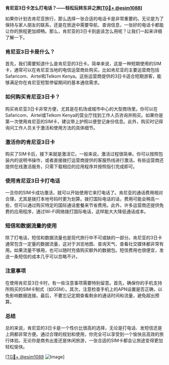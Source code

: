 **肯尼亚3日卡怎么打电话？——轻松玩转东非之旅[[TG💪+ @esim1088](https://t.me/s/esim1088)]**

如果你计划去肯尼亚旅行，那么选择一张合适的电话卡是非常重要的。无论是为了保持与家人朋友的联系，还是在旅途中需要导航、查询信息，一张好的电话卡都能让你的旅程更加顺畅。那么，肯尼亚的3日卡到底该怎么用呢？让我们一起来详细了解一下。

### 肯尼亚3日卡是什么？

首先，我们需要知道什么是肯尼亚的3日卡。简单来说，这是一种短期使用的SIM卡，通常可以在肯尼亚当地的电信运营商处购买。比如肯尼亚的主要运营商包括Safaricom、Airtel和Telkom Kenya。这些运营商提供的3日卡适合短期游客，能够满足你在肯尼亚短暂停留期间的基本通信需求。

### 如何购买肯尼亚3日卡？

购买肯尼亚3日卡非常方便，尤其是在机场或城市中心的大型商场里。你可以在Safaricom、Airtel或Telkom Kenya的营业厅找到工作人员咨询并购买。如果你是第一次使用肯尼亚的SIM卡，建议带上护照以便登记身份信息。此外，购买时记得询问工作人员关于激活和使用方法的具体细节。

### 激活你的肯尼亚3日卡

购买了SIM卡后，接下来就是激活它。一般来说，激活过程很简单。你可以按照包装内的说明书操作，或者直接拨打运营商提供的客服热线进行激活。有些运营商还提供在线激活服务，只需下载相应的应用程序并按照指引完成即可。

### 使用肯尼亚3日卡打电话

一旦你的SIM卡成功激活，就可以开始使用它来打电话了。肯尼亚的通话费用相对合理，尤其是拨打本地号码时更为划算。拨打国际电话的话，费用可能会稍高一些，但可以通过购买特定的国际通话套餐来节省费用。此外，许多运营商还提供免费的应用程序，通过Wi-Fi网络拨打国际电话，这样能大大降低通话成本。

### 短信和数据流量的使用

除了打电话，短信和数据流量也是现代旅行中不可或缺的一部分。肯尼亚的3日卡通常包含一定量的数据流量，这对于浏览地图、查询天气、查看社交媒体都非常有用。如果流量不够用，也可以随时充值购买额外的数据包。短信费用也很便宜，发送一条短信的成本几乎可以忽略不计。

### 注意事项

在使用肯尼亚3日卡时，有一些注意事项需要特别留意。首先，确保你的手机支持所购买的SIM卡制式（如GSM）。其次，注意检查手机上的APN设置是否正确，以免影响数据连接。最后，不要忘记定期查看剩余的通话时间和流量，避免超出预算。

### 总结

总的来说，肯尼亚的3日卡是一个性价比很高的选择，无论是打电话、发短信还是上网都非常方便。通过合理的规划和使用，你完全可以享受到一个愉快且高效的旅行体验。无论你是商务出差还是休闲旅游，一张合适的SIM卡都会让旅途变得更加轻松愉快。

[[TG💪+ @esim1088](https://t.me/s/esim1088) ![Image](https://i.postimg.cc/4NQfJmqS/Snipaste-2025-05-13-00-14-12.png)]